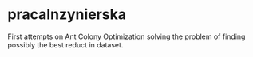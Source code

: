 # pracaInzynierska
First attempts on Ant Colony Optimization solving the problem of finding possibly the best reduct in dataset.

